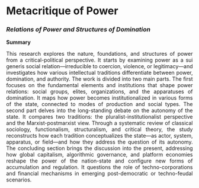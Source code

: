 # **Metacritique of Power**
### *Relations of Power and Structures of Domination*

**Summary**  
<p align="justify">
This research explores the nature, foundations, and structures of power from a critical-political perspective. It starts by examining power as a sui generis social relation—irreducible to coercion, violence, or legitimacy—and investigates how various intellectual traditions differentiate between power, domination, and authority.
The work is divided into two main parts. The first focuses on the fundamental elements and institutions that shape power relations: social groups, elites, organizations, and the apparatuses of domination. It maps how power becomes institutionalized in various forms of the state, connected to modes of production and social types.
The second part delves into the long-standing debate on the autonomy of the state. It compares two traditions: the pluralist-institutionalist perspective and the Marxist-postmarxist view. Through a systematic review of classical sociology, functionalism, structuralism, and critical theory, the study reconstructs how each tradition conceptualizes the state—as actor, system, apparatus, or field—and how they address the question of its autonomy.
The concluding section brings the discussion into the present, addressing how global capitalism, algorithmic governance, and platform economies reshape the power of the nation-state and configure new forms of accumulation and regulation. It questions the role of techno-corporations and financial mechanisms in emerging post-democratic or techno-feudal scenarios.
</p>
